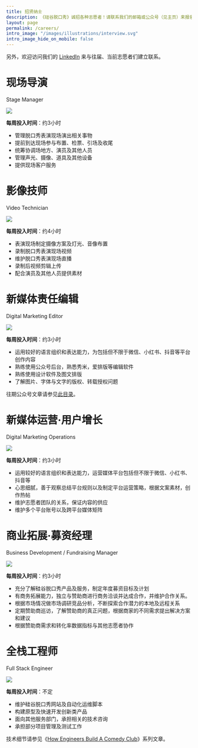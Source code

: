 ```yaml
---
title: 招贤纳士
description: 《硅谷脱口秀》诚招各种志愿者！请联系我们的邮箱或公众号（见主页）来报名。
layout: page
permalink: /careers/
intro_image: "/images/illustrations/interview.svg"
intro_image_hide_on_mobile: false
---
```


另外，欢迎访问我们的 [LinkedIn](https://www.linkedin.com/company/ggtkx) 来与往届、当前志愿者们建立联系。

# 现场导演

Stage Manager

![](https://tva1.sinaimg.cn/large/008i3skNgy1gycls2amecj31970u0jv1.jpg)

**每周投入时间**：约3小时

- 管理脱口秀表演现场演出相关事物
- 提前到达现场参与布置、检票、引场及收尾
- 统筹协调场地方、演员及其他人员
- 管理声光、摄像、道具及其他设备
- 提供现场客户服务

# 影像技师

Video Technician

![](https://tva1.sinaimg.cn/large/008i3skNgy1gyclsgl3kyj31wm0tcjup.jpg)

**每周投入时间**：约4小时

- 表演现场制定摄像方案及灯光、音像布置
- 录制脱口秀表演现场视频
- 维护脱口秀表演现场直播
- 录制后视频剪辑上传
- 配合演员及其他人员提供素材

# 新媒体责任编辑

Digital Marketing Editor

![](https://tva1.sinaimg.cn/large/008i3skNgy1gyclysbc8pj31s00ridlo.jpg)

**每周投入时间**：约3小时

- 运用较好的语言组织和表达能力，为包括但不限于微信、小红书、抖音等平台创作内容
- 熟练使用公众号后台，熟悉秀米，爱排版等编辑软件
- 熟练使用设计软件及图文排版
- 了解图片、字体与文字的版权、转载授权问题

往期公众号文章请参见[此目录](https://mp.weixin.qq.com/mp/appmsgalbum?action=getalbum&album_id=1511364675798663168)。

# 新媒体运营·用户增长

Digital Marketing Operations

![](https://tva1.sinaimg.cn/large/008i3skNgy1gyclu7lwsjj31r90u0nco.jpg)

**每周投入时间**：约3小时

- 运用较好的语言组织和表达能力，运营媒体平台包括但不限于微信、小红书、抖音等
- 心思细腻，善于观察总结平台规则以及制定平台运营策略，根据文案素材，创作热帖
- 维护志愿者团队的关系，保证内容的供应
- 维护多个平台账号以及跨平台媒体矩阵

# 商业拓展·募资经理

Business Development / Fundraising Manager

![](https://tva1.sinaimg.cn/large/008i3skNgy1gycm22dsrgj31s40pejzs.jpg)

**每周投入时间**：约3小时

- 充分了解硅谷脱口秀产品及服务，制定年度募资目标及计划
- 有商务拓展能力，独立与赞助商进行商务洽谈并达成合作，并维护合作关系。
- 根据市场情况做市场调研竞品分析，不断探索合作潜力的本地及远程关系
- 定期赞助商巡访，了解赞助商的真正问题，根据商家的不同需求提出解决方案和建议
- 根据赞助商需求和转化率数据指标与其他志愿者协作

# 全栈工程师

Full Stack Engineer

![](https://tva1.sinaimg.cn/large/008i3skNgy1gycm4qtav2j31ru0ngn0x.jpg)

**每周投入时间**：不定

- 维护硅谷脱口秀网站及自动化运维脚本
- 构建原型及快速开发创新类产品
- 面向其他服务部门，承担相关的技术咨询
- 承担部分项目管理及测试工作

技术细节请参见《[How Engineers Build A Comedy Club](https://lmy.medium.com/how-engineers-build-a-comedy-club-part-i-the-website-321b76cc7d4)》系列文章。
